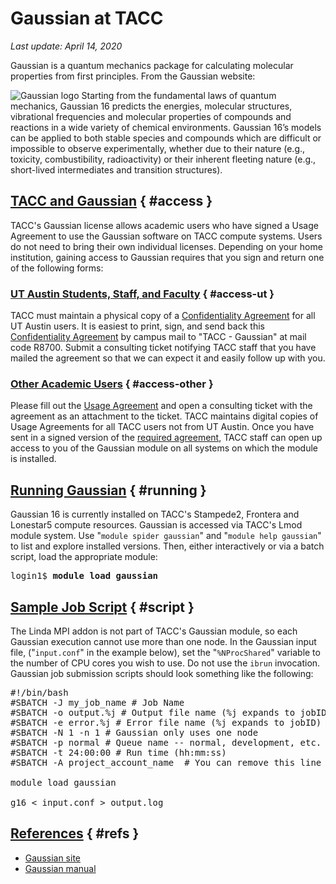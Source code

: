 # Gaussian at TACC
*Last update: April 14, 2020* 


<p class="introtext">Gaussian is a quantum mechanics package for calculating molecular properties from first principles. From the Gaussian website:</p>

<img alt="Gaussian logo" src="../../../imgs/software/gaussian-logo.jpg">
Starting from the fundamental laws of quantum mechanics, Gaussian 16 predicts the energies, molecular structures, vibrational frequencies and molecular properties of compounds and reactions in a wide variety of chemical environments. Gaussian 16’s models can be applied to both stable species and compounds which are difficult or impossible to observe experimentally, whether due to their nature (e.g., toxicity, combustibility, radioactivity) or their inherent fleeting nature (e.g., short-lived intermediates and transition structures).


## [TACC and Gaussian](#access) { #access }

TACC's Gaussian license allows academic users who have signed a Usage Agreement to use the Gaussian software on TACC compute systems. Users do not need to bring their own individual licenses.  Depending on your home institution, gaining access to Gaussian requires that you sign and return one of the following forms:

### [UT Austin Students, Staff, and Faculty](#access-ut) { #access-ut }

TACC must maintain a physical copy of a [Confidentiality Agreement](../pdfs/UT_gaussian_confidentiality_agreement.pdf) for all UT Austin users.  It is easiest to print, sign, and send back this [Confidentiality Agreement](../pdfs/UT_gaussian_confidentiality_agreement.pdf) by campus mail to "TACC - Gaussian" at mail code R8700.  Submit a consulting ticket notifying TACC staff that you have mailed the agreement so that we can expect it and easily follow up with you.


### [Other Academic Users](#access-other) { #access-other }

Please fill out the [Usage Agreement](../pdfs/UT_gaussian_user_agreement.pdf) and open a consulting ticket with the agreement as an attachment to the ticket.  TACC maintains digital copies of Usage Agreements for all TACC users not from UT Austin. Once you have sent in a signed version of the [required agreement](../pdfs/UT_gaussian_user_agreement.pdf), TACC staff can open up access to you of the Gaussian module on all systems on which the module is installed.  


## [Running Gaussian](#running) { #running }

Gaussian 16 is currently installed on TACC's Stampede2, Frontera and Lonestar5 compute resources. Gaussian is accessed via TACC's Lmod module system. Use "`module spider gaussian`" and "`module help gaussian`" to list and explore installed versions. Then, either interactively or via a batch script, load the appropriate module:

<pre class="cmd-line">login1$ <b>module load gaussian</b></pre>

## [Sample Job Script](#script) { #script }

The Linda MPI addon is not part of TACC's Gaussian module, so each Gaussian execution cannot use more than one node. In the Gaussian input file, ("`input.conf`" in the example below), set the "`%NProcShared`" variable to the number of CPU cores you wish to use. Do not use the `ibrun` invocation. Gaussian job submission scripts should look something like the following: 

<pre class="job-script">
#!/bin/bash
#SBATCH -J my_job_name # Job Name
#SBATCH -o output.%j # Output file name (%j expands to jobID)
#SBATCH -e error.%j # Error file name (%j expands to jobID)
#SBATCH -N 1 -n 1 # Gaussian only uses one node
#SBATCH -p normal # Queue name -- normal, development, etc.
#SBATCH -t 24:00:00 # Run time (hh:mm:ss)
#SBATCH -A project_account_name  # You can remove this line if you only have one allocation

module load gaussian

g16 < input.conf > output.log</pre>

## [References](#refs) { #refs }

* [Gaussian site](https://gaussian.com)
* [Gaussian manual](https://gaussian.com/man/)
<!-- SDL * [TACC Software page](https://www.tacc.utexas.edu/systems/software) -->
